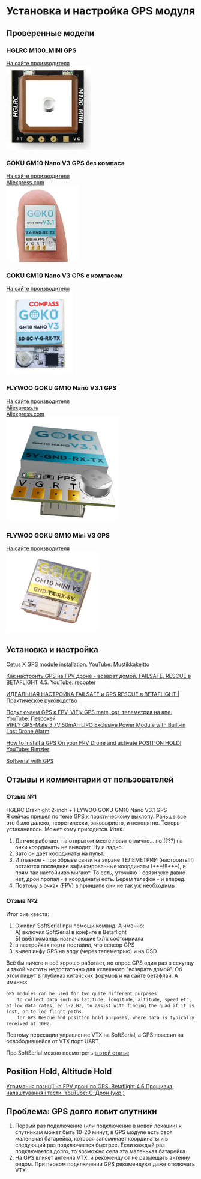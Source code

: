 # Установка и настройка GPS модуля

## Проверенные модели

### HGLRC M100_MINI GPS
[На сайте производителя](https://www.hglrc.com/products/hglrc-m100_mini-gps)  
![](GPS_HGLRC_M100_MINI_GPS.png)

### GOKU GM10 Nano V3 GPS без компаса
[На сайте производителя](https://flywoo.net/products/goku-gm10-nano-v3-gps)  
[Aliexpress.com](https://aliexpress.com/item/1005005035552894.html)  
![](GPS_GOKU_GM10_Nano_V3GPS.png)

### GOKU GM10 Nano V3 GPS с компасом
[На сайте производителя](https://flywoo.net/products/goku-gm10-nano-v3-gps-w-compass)  
![](GPS_GOKU_GM10_Nano_V3GPS_compass.png)

### FLYWOO GOKU GM10 Nano V3.1 GPS
[На сайте производителя](https://flywoo.net/products/goku-gm10-nano-v3.1-gps)  
[Aliexpress.ru](https://aliexpress.ru/item/1005005035552894.html)  
[Aliexpress.com](https://vi.aliexpress.com/item/1005005035552894.html)  
![](GPS_GOKU_GM10_Nano_V3.1GPS.png) 

### FLYWOO GOKU GM10 Mini V3 GPS
[На сайте производителя](https://flywoo.net/products/goku-gm10-mini-v3-gps)  
![](GPS_GOKU_GM10_Mini_V3_GPS.png)

## Установка и настройка
[Cetus X GPS module installation. YouTube: Mustikkakeitto](https://www.youtube.com/watch?v=C2e9Owgp-a8)  

[Как настроить GPS на FPV дроне - возврат домой, FAILSAFE, RESCUE в BETAFLIGHT 4.5. YouTube: recopter](https://www.youtube.com/watch?v=l4f07dlX5eQ)  

[ИДЕАЛЬНАЯ НАСТРОЙКА FAILSAFE и GPS RESCUE в BETAFLIGHT | Практическое руководство](https://www.youtube.com/watch?v=ybucv4Lv9Uc)  

[Подключаем GPS к FPV, ViFly GPS mate, ost, телеметрия на апе. YouTube: Петрокей](https://www.youtube.com/watch?v=AULG-AP712E)  
[VIFLY GPS-Mate 3.7V 50mAh LIPO Exclusive Power Module with Built-in Lost Drone Alarm](https://vi.aliexpress.com/item/1005003676846838.html)

[How to Install a GPS On your FPV Drone and activate POSITION HOLD! YouTube: Rimzler](https://www.youtube.com/watch?v=nWHjarJv7cU)

[Softserial with GPS](https://betaflight.com/docs/wiki/guides/current/softserial#softserial-with-gps)


## Отзывы и комментарии от пользователей

### Отзыв №1
HGLRC Draknight 2-inch + FLYWOO GOKU GM10 Nano V3.1 GPS   
Я сейчас пришел по теме GPS к практическому выхлопу. Раньше все это было далеко, теоретически, заковыристо, и непонятно. Теперь устаканилось. Может кому пригодится.
Итак.  
1. Датчик работает, на открытом месте ловит отлично... но (???) на очки координаты не выводит. Ну и ладно.  
2. Зато он дает координаты на пульт.  
3. И главное - при обрыве связи на экране ТЕЛЕМЕТРИИ (настроить!!!) остаются последние зафиксированные координаты (+++!!!+++), и прям так настойчиво мигают. То есть, уточняю - связи уже давно нет, дрон пропал - а координаты есть. Берем телефон - и вперед.  
4. Поэтому в очках (FPV) в принципе они не так уж необходимы.  

### Отзыв №2

Итог сие квеста:   
1. Оживил SoftSerial при помощи команд. А именно:  
А) включил SoftSerial в конфиге в Betaflight  
Б) ввёл команды назначающие tx/rx софтсириала  
2. в настройках порта поставил, что сенсор GPS  
3. вывел инфу GPS на апgу (через телеметрию) и на OSD  


Всё бы ничего и всё хорошо работает, но опрос GPS один раз в секунду и такой частоты недостаточно для успешного "возврата домой". Об этом пишут в глубинах китайских форумов и на сайте бетафлай. А именно:
```
GPS modules can be used for two quite different purposes:
    to collect data such as latitude, longitude, altitude, speed etc, at low data rates, eg 1-2 Hz, to assist with finding the quad if it is lost, or to log flight paths.
    for GPS Rescue and position hold purposes, where data is typically received at 10Hz.
```
Поэтому пересадил управление VTX на SoftSerial, а GPS повесил на освободившейся от VTX порт UART.

Про SoftSerial можно посмотреть [в этой статье](./22_FC/Прошивка/30_Betaflight/SoftSerial.md)

## Position Hold, Altitude Hold
[Утримання позиції на FPV дроні по GPS. Betaflight 4.6 Прошивка, налаштування і тести. YouTube: Є-Дрон (укр.)](https://www.youtube.com/watch?v=VrKpEzWQol0)

## Проблема: GPS долго ловит спутники
1. Первый раз подключение (или подключение в новой локации) к спутникам может быть 10-20 минут, в GPS модуле есть своя маленькая батарейка, которая запоминает координаты и в следующий раз подключается быстрее. Если каждый раз подключается долго, то возможно села эта маленькая батарейка.  
2. На GPS влияет антенна VTX, и рекомендуют не размещать антенну рядом. При первом подключении GPS рекомендуют даже отключать VTX.


